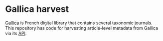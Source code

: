 # Gallica harvest

[Gallica](https://gallica.bnf.fr) is French digital library that contains several taxonomic journals. This repository has code for harvesting article-level metadata from Gallica via its [API](https://api.bnf.fr/recherche?f[0]=sources:197).


